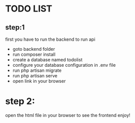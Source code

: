 # TODO LIST
## step:1
first you have to run the backend to run api
 - goto backend folder
 - run composer install
 - create a database named todolist
 - configure your database configuration in .env file
 - run php artisan migrate
 - run php artisan serve
 - open link in your browser
# step 2:
 open the html file in your browser to see the frontend
enjoy!